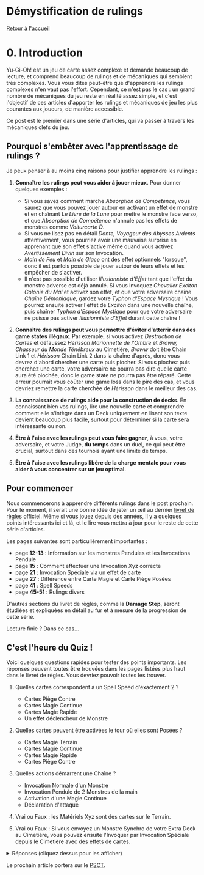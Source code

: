 # Démystification de rulings
[Retour à l'accueil](../README.md)

# 0. Introduction
Yu-Gi-Oh! est un jeu de carte assez complexe et demande beaucoup de lecture, et comprend beaucoup de rulings et de mécaniques qui semblent très complexes. Vous vous dites peut-être que d'apprendre les rulings complexes n'en vaut pas l'effort. Cependant, ce n'est pas le cas : un grand nombre de mécaniques du jeu reste en réalité assez simple, et c'est l'objectif de ces articles d'apporter les rulings et mécaniques de jeu les plus courantes aux joueurs, de manière accessible. 

Ce post est le premier dans une série d'articles, qui va passer à travers les mécaniques clefs du jeu.

## Pourquoi s'embêter avec l'apprentissage de rulings ?
Je peux penser à au moins cinq raisons pour justifier apprendre les rulings :
1. **Connaître les rulings peut vous aider à jouer mieux**. Pour donner quelques exemples :
   - Si vous savez comment marche *Absorption de Compétence*, vous saurez que vous pouvez jouer autour en activant un effet de monstre et en chaînant *Le Livre de la Lune* pour mettre le monstre face verso, et que *Absorption de Compétence* n'annule pas les effets de monstres comme *Voiturcarte D*.
   - Si vous ne lisez pas en détail *Dante, Voyageur des Abysses Ardents* attentivement, vous pourriez avoir une mauvaise surprise en apprenant que son effet s'active même quand vous activez *Avertissement Divin* sur son Invocation.
   - *Main de Feu* et *Main de Glace* ont des effet optionnels "lorsque", donc il est parfois possible de jouer autour de leurs effets et les empêcher de s'activer.
   - Il n'est pas possible d'utiliser *Illusionniste d'Effet* tant que l'effet du monstre adverse est déjà annulé. Si vous invoquez *Chevalier Exciton Colonie du Mal* et activez son effet, et que votre adversaire chaîne *Chaîne Démoniaque*, gardez votre *Typhon d'Espace Mystique* ! Vous pourrez ensuite activer l'effet de *Exciton* dans une nouvelle chaîne, puis chaîner *Typhon d'Espace Mystique* pour que votre adversaire ne puisse pas activer *Illusionniste d'Effet* durant cette chaîne !

2. **Connaître des rulings peut vous permettre d'éviter d'atterrir dans des game states illégaux**. Par exemple, si vous activez *Destruction de Cartes* et défaussez *Hérisson Marionnette de l'Ombre* et *Broww, Chasseur du Monde Ténébreux* au Cimetière, *Broww* doit être Chain Link 1 et *Hérisson* Chain Link 2 dans la chaîne d'après, donc vous devrez d'abord chercher une carte puis piocher. Si vous piochez puis cherchez une carte, votre adversaire ne pourra pas dire quelle carte aura été piochée, donc le game state ne pourra pas être réparé. Cette erreur pourrait vous coûter une game loss dans le pire des cas, et vous devriez remettre la carte cherchée de *Hérisson* dans le meilleur des cas.

3. **La connaissance de rulings aide pour la construction de decks**. En connaissant bien vos rulings, lire une nouvelle carte et comprendre comment elle s'intègre dans un Deck uniquement en lisant son texte devient beaucoup plus facile, surtout pour déterminer si la carte sera intéressante ou non.

4. **Être à l'aise avec les rulings peut vous faire gagner**, à vous, votre adversaire, et votre Judge, **du temps** dans un duel, ce qui peut être crucial, surtout dans des tournois ayant une limite de temps.

5. **Être à l'aise avec les rulings libère de la charge mentale pour vous aider à vous concentrer sur un jeu optimal**.


## Pour commencer
Nous commencerons à apprendre différents rulings dans le post prochain. Pour le moment, il serait une bonne idée de jeter un œil au dernier [livret de règles](https://www.yugioh-card.com/en/downloads/rulebook/SD_RuleBook_EN_10.pdf) officiel. Même si vous jouez depuis des années, il y a quelques points intéressants ici et là, et le lire vous mettra à jour pour le reste de cette série d'articles. 

Les pages suivantes sont particulièrement importantes :
- page **12-13** : Information sur les monstres Pendules et les Invocations Pendule
- page **15** : Comment effectuer une Invocation Xyz correcte
- page **21** : Invocation Spéciale via un effet de carte
- page **27** : Différence entre Carte Magie et Carte Piège Posées
- page **41** : Spell Speeds
- page **45-51** : Rulings divers

D'autres sections du livret de règles, comme la **Damage Step**, seront étudiées et expliquées en détail au fur et à mesure de la progression de cette série. 

Lecture finie ? Dans ce cas...

## C'est l'heure du Quiz !
Voici quelques questions rapides pour tester des points importants. Les réponses peuvent toutes être trouvées dans les pages listées plus haut dans le livret de règles. Vous devriez pouvoir toutes les trouver.

1. Quelles cartes correspondent à un Spell Speed d'exactement 2 ?
   - Cartes Piège Contre
   - Cartes Magie Continue
   - Cartes Magie Rapide
   - Un effet déclencheur de Monstre


2. Quelles cartes peuvent être activées le tour où elles sont Posées ?
   - Cartes Magie Terrain
   - Cartes Magie Continue
   - Cartes Magie Rapide
   - Cartes Piège Contre


3. Quelles actions démarrent une Chaîne ?
   - Invocation Normale d'un Monstre
   - Invocation Pendule de 2 Monstres de la main
   - Activation d'une Magie Continue
   - Déclaration d'attaque


4. Vrai ou Faux : les Matériels Xyz sont des cartes sur le Terrain.

5. Vrai ou Faux : Si vous envoyez un Monstre Synchro de votre Extra Deck au Cimetière, vous pouvez ensuite l'Invoquer par Invocation Spéciale depuis le Cimetière avec des effets de cartes.

<details>
<summary>Réponses (cliquez dessus pour les afficher)</summary>
    
 1. **Les Magies Rapides et les Pièges Continus.** 
      
      *Comme expliqué page 41, seuls ces deux types de cartes ont un Spell Speed 2.*
 2. **Les Magies Terrain et les Magies Continues.** 
      
      *Comme expliqué page 27, seules les Cartes Magies peuvent être activées le tour où elles ont été Posées, sauf les Cartes Magies Rapides.*
 3. **Activer une Carte Magie Continue.** 
      
      *Les autres actions ne démarrent pas une chaîne, comme mentionné explicitement page 47.*
 4. **Faux.** 
      
      *Les Matériels Xyz sont également expliqués page 47.*
 5. **Faux.** 
      
      *Ce point est expliqué page 21.*
</details>

Le prochain article portera sur le [PSCT](1_PSCT.md).